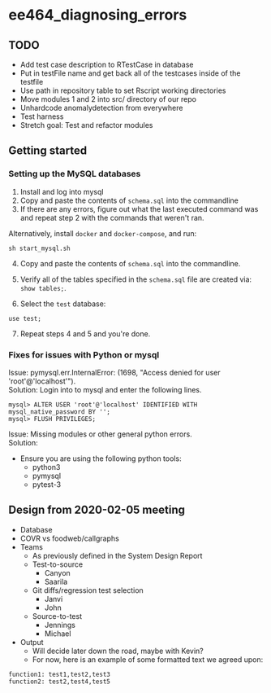 # ee464_diagnosing_errors

## TODO

* Add test case description to RTestCase in database
* Put in testFile name and get back all of the testcases inside of the testfile
* Use path in repository table to set Rscript working directories
* Move modules 1 and 2 into src/ directory of our repo
* Unhardcode anomalydetection from everywhere
* Test harness
* Stretch goal: Test and refactor modules

## Getting started
### Setting up the MySQL databases

1. Install and log into mysql
2. Copy and paste the contents of `schema.sql` into the commandline
3. If there are any errors, figure out what the last executed command
   was and repeat step 2 with the commands that weren't ran.

Alternatively, install `docker` and `docker-compose`, and run:

```
sh start_mysql.sh
```

4. Copy and paste the contents of `schema.sql` into the commandline.
5. Verify all of the tables specified in the `schema.sql` file are
   created via: `show tables;`.

6. Select the `test` database:

```
use test;
```

7. Repeat steps 4 and 5 and you're done.

### Fixes for issues with Python or mysql

Issue: pymysql.err.InternalError: (1698, "Access denied for user 'root'@'localhost'"). <br/>
Solution: Login into to mysql and enter the following lines.

```
mysql> ALTER USER 'root'@'localhost' IDENTIFIED WITH mysql_native_password BY '';
mysql> FLUSH PRIVILEGES;
```
Issue: Missing modules or other general python errors. <br/>
Solution:
* Ensure you are using the following python tools:
  * python3
  * pymysql
  * pytest-3

## Design from 2020-02-05 meeting

* Database
* COVR vs foodweb/callgraphs
* Teams
  * As previously defined in the System Design Report
  * Test-to-source
    * Canyon
    * Saarila
  * Git diffs/regression test selection
    * Janvi
    * John
  * Source-to-test
    * Jennings
    * Michael
* Output
  * Will decide later down the road, maybe with Kevin?
  * For now, here is an example of some formatted text we agreed upon:

```
function1: test1,test2,test3
function2: test2,test4,test5
```
